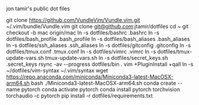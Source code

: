 jon tamir's public dot files


git clone https://github.com/VundleVim/Vundle.vim.git ~/.vim/bundle/Vundle.vim
git clone git@github.com:jtamir/dotfiles
cd ~
git checkout -b mac origin/mac
ln -s dotfiles/bashrc .bashrc
ln -s dotfiles/bash_profile .bash_profile
ln -s dotfiles/bash_aliases .bash_aliases
ln -s dotfiles/ssh_aliases .ssh_aliases
ln -s dotfiles/gitconfig .gitconfig
ln -s dotfiles/tmux.conf .tmux.conf
ln -s dotfiles/vimrc .vimrc
ln -s dotfiles/tmux-update-vars.sh tmux-update-vars.sh
ln -s dotfiles/secret_keys.sh .secret_keys
rsync -av --progress dotfiles/bin .
vim +PluginInstall +qall
ln -s ~/dotfiles/vim-syntax ~/.vim/syntax
wget https://repo.anaconda.com/miniconda/Miniconda3-latest-MacOSX-arm64.sh
bash ./Miniconda3-latest-MacOSX-arm64.sh
conda create --name pytorch
conda activate pytorch
conda install pytorch torchvision torchaudio -c pytorch
pip install -r dotfiles/requirements.txt
